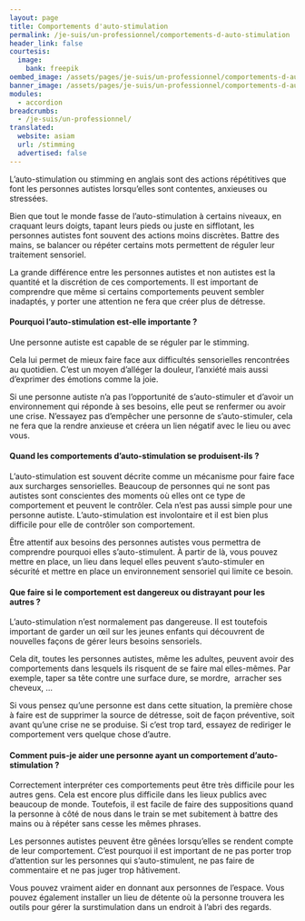 ```yaml
---
layout: page
title: Comportements d'auto-stimulation
permalink: /je-suis/un-professionnel/comportements-d-auto-stimulation
header_link: false
courtesis:
  image:
    bank: freepik
oembed_image: /assets/pages/je-suis/un-professionnel/comportements-d-auto-stimulation/opengraph.jpg
banner_image: /assets/pages/je-suis/un-professionnel/comportements-d-auto-stimulation/banner.jpg
modules:
  - accordion
breadcrumbs:
  - /je-suis/un-professionnel/
translated:
  website: asiam
  url: /stimming
  advertised: false
---
```




L’auto-stimulation ou stimming en anglais sont des actions répétitives que font les personnes autistes lorsqu’elles sont contentes, anxieuses ou stressées.

Bien que tout le monde fasse de l’auto-stimulation à certains niveaux, en craquant leurs doigts, tapant leurs pieds ou juste en sifflotant, les personnes autistes font souvent des actions moins discrètes. Battre des mains, se balancer ou répéter certains mots permettent de réguler leur traitement sensoriel.

La grande différence entre les personnes autistes et non autistes est la quantité et la discrétion de ces comportements. Il est important de comprendre que même si certains comportements peuvent sembler inadaptés, y porter une attention ne fera que créer plus de détresse.



<amp-accordion animate expand-single-section disable-session-states>
 <section expanded>
  <h4 class="n"><span></span>Pourquoi l’auto-stimulation est-elle importante&nbsp;?</h4>
  <div>

<p>Une personne autiste est capable de se réguler par le stimming.</p>

<p>Cela lui permet de mieux faire face aux difficultés sensorielles rencontrées au quotidien. C’est un moyen d’alléger la douleur, l’anxiété mais aussi d’exprimer des émotions comme la joie.</p>

<p>Si une personne autiste n’a pas l’opportunité de s’auto-stimuler et d’avoir un environnement qui réponde à ses besoins, elle peut se renfermer ou avoir une crise. N’essayez pas d’empêcher une personne de s’auto-stimuler, cela ne fera que la rendre anxieuse et créera un lien négatif avec le lieu ou avec vous.</p>
  </div>
 </section>
 <section>
  <h4 class="n"><span></span>Quand les comportements d’auto-stimulation se produisent-ils&nbsp;?</h4>
  <div>
<p>L’auto-stimulation est souvent décrite comme un mécanisme pour faire face aux surcharges sensorielles. Beaucoup de personnes qui ne sont pas autistes sont conscientes des moments où elles ont ce type de comportement et peuvent le contrôler. Cela n’est pas aussi simple pour une personne autiste. L’auto-stimulation est involontaire et il est bien plus difficile pour elle de contrôler son comportement.</p>

<p>Être attentif aux besoins des personnes autistes vous permettra de comprendre pourquoi elles s’auto-stimulent. À partir de là, vous pouvez mettre en place, un lieu dans lequel elles peuvent s’auto-stimuler en sécurité et mettre en place un environnement sensoriel qui limite ce besoin.</p>
  </div>
 </section>
 <section>
  <h4 class="n"><span></span>Que faire si le comportement est dangereux ou distrayant pour les autres&nbsp;?</h4>
  <div>
<p>L’auto-stimulation n’est normalement pas dangereuse. Il est toutefois important de garder un œil sur les jeunes enfants qui découvrent de nouvelles façons de gérer leurs besoins sensoriels.</p>

<p>Cela dit, toutes les personnes autistes, même les adultes, peuvent avoir des comportements dans lesquels ils risquent de se faire mal elles-mêmes. Par exemple, taper sa tête contre une surface dure, se mordre,  arracher ses cheveux, …</p>

<p>Si vous pensez qu’une personne est dans cette situation, la première chose à faire est de supprimer la source de détresse, soit de façon préventive, soit avant qu’une crise ne se produise. Si c’est trop tard, essayez de rediriger le comportement vers quelque chose d’autre.</p>
  </div>
 </section>
 <section>
  <h4 class="n"><span></span>Comment puis-je aider une personne ayant un comportement d’auto-stimulation&nbsp;?</h4>
  <div>
<p>Correctement interpréter ces comportements peut être très difficile pour les autres gens. Cela est encore plus difficile dans les lieux publics avec beaucoup de monde. Toutefois, il est facile de faire des suppositions quand la personne à côté de nous dans le train se met subitement à battre des mains ou à répéter sans cesse les mêmes phrases.</p>

<p>Les personnes autistes peuvent être gênées lorsqu’elles se rendent compte de leur comportement. C’est pourquoi il est important de ne pas porter trop d’attention sur les personnes qui s’auto-stimulent, ne pas faire de commentaire et ne pas juger trop hâtivement.</p>

<p>Vous pouvez vraiment aider en donnant aux personnes de l’espace. Vous pouvez également installer un lieu de détente où la personne trouvera les outils pour gérer la surstimulation dans un endroit à l’abri des regards.</p>

  </div>
 </section>
</amp-accordion>

